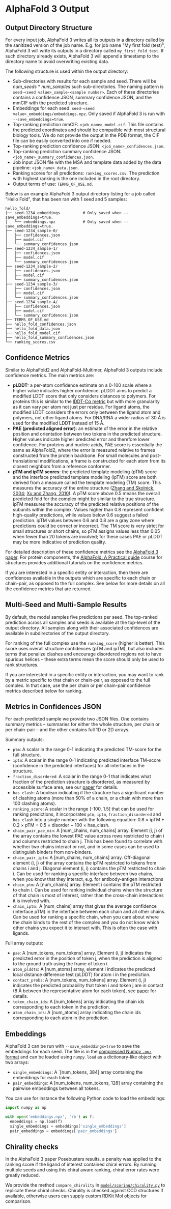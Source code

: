 # AlphaFold 3 Output

## Output Directory Structure

For every input job, AlphaFold 3 writes all its outputs in a directory called by
the sanitized version of the job name. E.g. for job name "My first fold (test)",
AlphaFold 3 will write its outputs in a directory called `my_first_fold_test`.
If such directory already exists, AlphaFold 3 will append a timestamp to the
directory name to avoid overwriting existing data.

The following structure is used within the output directory:

*   Sub-directories with results for each sample and seed. There will be
    *num\_seeds* \* *num\_samples* such sub-directories. The naming pattern is
    `seed-<seed value>_sample-<sample number>`. Each of these directories
    contains a confidence JSON, summary confidence JSON, and the mmCIF with the
    predicted structure.
*   Embeddings for each seed: `seed-<seed value>_embeddings/embeddings.npz`.
    Only saved if AlphaFold 3 is run with `--save_embeddings=true`.
*   Top-ranking prediction mmCIF: `<job_name>_model.cif`. This file contains the
    predicted coordinates and should be compatible with most structural biology
    tools. We do not provide the output in the PDB format, the CIF file can be
    easily converted into one if needed.
*   Top-ranking prediction confidence JSON: `<job_name>_confidences.json`.
*   Top-ranking prediction summary confidence JSON:
    `<job_name>_summary_confidences.json`.
*   Job input JSON file with the MSA and template data added by the data
    pipeline: `<job_name>_data.json`.
*   Ranking scores for all predictions: `ranking_scores.csv`. The prediction
    with highest ranking is the one included in the root directory.
*   Output terms of use: `TERMS_OF_USE.md`.

Below is an example AlphaFold 3 output directory listing for a job called "Hello
Fold", that has been ran with 1 seed and 5 samples:

```text
hello_fold/
├── seed-1234_embeddings          # Only saved when --save_embeddings=true.
│   └── embeddings.npz            # Only saved when --save_embeddings=true.
├── seed-1234_sample-0/
│   ├── confidences.json
│   ├── model.cif
│   └── summary_confidences.json
├── seed-1234_sample-1/
│   ├── confidences.json
│   ├── model.cif
│   └── summary_confidences.json
├── seed-1234_sample-2/
│   ├── confidences.json
│   ├── model.cif
│   └── summary_confidences.json
├── seed-1234_sample-3/
│   ├── confidences.json
│   ├── model.cif
│   └── summary_confidences.json
├── seed-1234_sample-4/
│   ├── confidences.json
│   ├── model.cif
│   └── summary_confidences.json
├── TERMS_OF_USE.md
├── hello_fold_confidences.json
├── hello_fold_data.json
├── hello_fold_model.cif
├── hello_fold_summary_confidences.json
└── ranking_scores.csv
```

## Confidence Metrics

Similar to AlphaFold2 and AlphaFold-Multimer, AlphaFold 3 outputs include
confidence metrics. The main metrics are:

*   **pLDDT:** a per-atom confidence estimate on a 0-100 scale where a higher
    value indicates higher confidence. pLDDT aims to predict a modified LDDT
    score that only considers distances to polymers. For proteins this is
    similar to the
    [lDDT-Cα metric](https://www.ncbi.nlm.nih.gov/pmc/articles/PMC3799472/) but
    with more granularity as it can vary per atom not just per residue. For
    ligand atoms, the modified LDDT considers the errors only between the ligand
    atom and polymers, not other ligand atoms. For DNA/RNA a wider radius of 30
    Å is used for the modified LDDT instead of 15 Å.
*   **PAE (predicted aligned error)**: an estimate of the error in the relative
    position and orientation between two tokens in the predicted structure.
    Higher values indicate higher predicted error and therefore lower
    confidence. For proteins and nucleic acids, PAE score is essentially the
    same as AlphaFold2, where the error is measured relative to frames
    constructed from the protein backbone. For small molecules and
    post-translational modifications, a frame is constructed for each atom from
    its closest neighbors from a reference conformer.
*   **pTM and ipTM scores**: the predicted template modeling (pTM) score and the
    interface predicted template modeling (ipTM) score are both derived from a
    measure called the template modeling (TM) score. This measures the accuracy
    of the entire structure
    ([Zhang and Skolnick, 2004](https://doi.org/10.1002/prot.20264);
    [Xu and Zhang, 2010](https://doi.org/10.1093/bioinformatics/btq066)). A pTM
    score above 0.5 means the overall predicted fold for the complex might be
    similar to the true structure. ipTM measures the accuracy of the predicted
    relative positions of the subunits within the complex. Values higher than
    0.8 represent confident high-quality predictions, while values below 0.6
    suggest a failed prediction. ipTM values between 0.6 and 0.8 are a gray zone
    where predictions could be correct or incorrect. The TM score is very strict
    for small structures or short chains, so pTM assigns values less than 0.05
    when fewer than 20 tokens are involved; for these cases PAE or pLDDT may be
    more indicative of prediction quality.

For detailed description of these confidence metrics see the
[AlphaFold 3 paper](https://www.nature.com/articles/s41586-024-07487-w). For
protein components, the
[AlphaFold: A Practical guide](https://www.ebi.ac.uk/training/online/courses/alphafold/inputs-and-outputs/evaluating-alphafolds-predicted-structures-using-confidence-scores/)
course for structures provides additional tutorials on the confidence metrics.

If you are interested in a specific entity or interaction, then there are
confidences available in the outputs which are specific to each chain or
chain-pair, as opposed to the full complex. See below for more details on all
the confidence metrics that are returned.

## Multi-Seed and Multi-Sample Results

By default, the model samples five predictions per seed. The top-ranked
prediction across all samples and seeds is available at the top-level of the
output directory. All samples along with their associated confidences are
available in subdirectories of the output directory.

For ranking of the full complex use the `ranking_score` (higher is better). This
score uses overall structure confidences (pTM and ipTM), but also includes terms
that penalize clashes and encourage disordered regions not to have spurious
helices – these extra terms mean the score should only be used to rank
structures.

If you are interested in a specific entity or interaction, you may want to rank
by a metric specific to that chain or chain-pair, as opposed to the full
complex. In that case, use the per chain or per chain-pair confidence metrics
described below for ranking.

## Metrics in Confidences JSON

For each predicted sample we provide two JSON files. One contains summary
metrics – summaries for either the whole structure, per chain or per chain-pair
– and the other contains full 1D or 2D arrays.

Summary outputs:

*   `ptm`: A scalar in the range 0-1 indicating the predicted TM-score for the
    full structure.
*   `iptm`: A scalar in the range 0-1 indicating predicted interface TM-score
    (confidence in the predicted interfaces) for all interfaces in the
    structure.
*   `fraction_disordered`: A scalar in the range 0-1 that indicates what
    fraction of the prediction structure is disordered, as measured by
    accessible surface area, see our
    [paper](https://www.nature.com/articles/s41586-024-07487-w) for details.
*   `has_clash`: A boolean indicating if the structure has a significant number
    of clashing atoms (more than 50% of a chain, or a chain with more than 100
    clashing atoms).
*   `ranking_score`: A scalar in the range \[-100, 1.5\] that can be used for
    ranking predictions, it incorporates `ptm`, `iptm`, `fraction_disordered`
    and `has_clash` into a single number with the following equation: 0.8 × ipTM
    \+ 0.2 × pTM \+ 0.5 × disorder − 100 × has_clash.
*   `chain_pair_pae_min`: A \[num_chains, num_chains\] array. Element (i, j) of
    the array contains the lowest PAE value across rows restricted to chain i
    and columns restricted to chain j. This has been found to correlate with
    whether two chains interact or not, and in some cases can be used to
    distinguish binders from non-binders.
*   `chain_pair_iptm`: A \[num_chains, num_chains\] array. Off-diagonal element
    (i, j) of the array contains the ipTM restricted to tokens from chains i and
    j. Diagonal element (i, i) contains the pTM restricted to chain i. Can be
    used for ranking a specific interface between two chains, when you know that
    they interact, e.g. for antibody-antigen interactions
*   `chain_ptm`: A \[num_chains\] array. Element i contains the pTM restricted
    to chain i. Can be used for ranking individual chains when the structure of
    that chain is most of interest, rather than the cross-chain interactions it
    is involved with.
*   `chain_iptm:` A \[num_chains\] array that gives the average confidence
    (interface pTM) in the interface between each chain and all other chains.
    Can be used for ranking a specific chain, when you care about where the
    chain binds to the rest of the complex and you do not know which other
    chains you expect it to interact with. This is often the case with ligands.

Full array outputs:

*   `pae`: A \[num\_tokens, num\_tokens\] array. Element (i, j) indicates the
    predicted error in the position of token j, when the prediction is aligned
    to the ground truth using the frame of token i.
*   `atom_plddts`: A \[num_atoms\] array, element i indicates the predicted
    local distance difference test (pLDDT) for atom i in the prediction.
*   `contact_probs`: A \[num_tokens, num_tokens\] array. Element (i, j)
    indicates the predicted probability that token i and token j are in contact
    (8 Å between the representative atom for each token), see
    [paper](https://www.nature.com/articles/s41586-024-07487-w) for details.
*   `token_chain_ids`: A \[num_tokens\] array indicating the chain ids
    corresponding to each token in the prediction.
*   `atom_chain_ids`: A \[num_atoms\] array indicating the chain ids
    corresponding to each atom in the prediction.

## Embeddings

AlphaFold 3 can be run with `--save_embeddings=true` to save the embeddings for
each seed. The file is in the
[compressed Numpy `.npz` format](https://numpy.org/doc/stable/reference/generated/numpy.savez_compressed.html)
and can be loaded using `numpy.load` as a dictionary-like object with two
arrays:

*   `single_embeddings`: A \`[num\_tokens, 384\] array containing the embeddings
    for each token.
*   `pair_embeddings`: A \[num\_tokens, num\_tokens, 128\] array containing the
    pairwise embeddings between all tokens.

You can use for instance the following Python code to load the embeddings:

```py
import numpy as np

with open('embeddings.npz', 'rb') as f:
  embeddings = np.load(f)
  single_embeddings = embeddings['single_embeddings']
  pair_embeddings = embeddings['pair_embeddings']
```

## Chirality checks

In the AlphaFold 3 paper Posebusters results, a penalty was applied to the
ranking score if the ligand of interest contained chiral errors. By running
multiple seeds and using this chiral aware ranking, chiral error rates were
greatly reduced.

We provide the method `compare_chirality` in
[`model/scoring/chirality.py`](https://github.com/google-deepmind/alphafold3/blob/main/src/alphafold3/model/scoring/chirality.py)
to replicate these chiral checks. Chirality is checked against CCD structures if
available, otherwise users can supply custom RDKit Mol objects for comparison.
